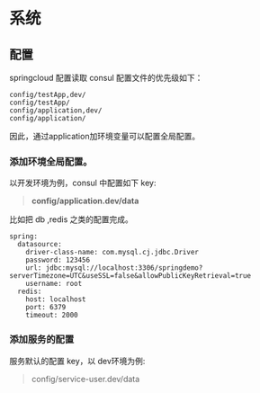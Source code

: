 
# 系统

## 配置

springcloud 配置读取 consul 配置文件的优先级如下：

```
config/testApp,dev/
config/testApp/
config/application,dev/
config/application/
```
因此，通过application加环境变量可以配置全局配置。

### 添加环境全局配置。

以开发环境为例，consul 中配置如下 key:
> **config/application.dev/data**

比如把 db ,redis 之类的配置完成。

```
spring:
  datasource:
    driver-class-name: com.mysql.cj.jdbc.Driver
    password: 123456
    url: jdbc:mysql://localhost:3306/springdemo?serverTimezone=UTC&useSSL=false&allowPublicKeyRetrieval=true
    username: root
  redis:
    host: localhost
    port: 6379
    timeout: 2000
```

### 添加服务的配置

服务默认的配置 key，以 dev环境为例:

> config/service-user.dev/data